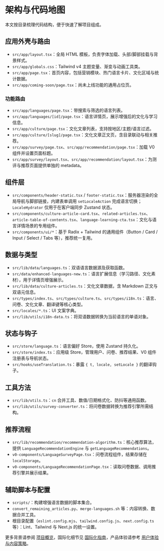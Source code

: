 # 架构与代码地图

本文按目录梳理代码结构，便于快速了解项目组成。

## 应用外壳与路由
- `src/app/layout.tsx`：全局 HTML 模板，负责字体加载、头部/脚部挂载与背景样式。
- `src/app/globals.css`：Tailwind v4 主题变量、渐变与动画工具类。
- `src/app/page.tsx`：首页内容，包括营销模块、热门语言卡片、文化区域与统计数据。
- `src/app/coming-soon/page.tsx`：尚未上线功能的通用占位页。

### 功能路由
- `src/app/languages/page.tsx`：带搜索与筛选的语言列表。
- `src/app/languages/[id]/page.tsx`：语言详情页，展示增强后的文化与学习信息。
- `src/app/culture/page.tsx`：文化文章列表，支持按地区/主题/语言过滤。
- `src/app/culture/[slug]/page.tsx`：文化文章正文页，含目录联动与相关推荐。
- `src/app/survey/page.tsx`、`src/app/recommendation/page.tsx`：加载 V0 组件并设置页面标题。
- `src/app/survey/layout.tsx`、`src/app/recommendation/layout.tsx`：为测评与推荐页面提供单独的 metadata。

## 组件层
- `src/components/header-static.tsx` / `footer-static.tsx`：服务器渲染的全局导航与脚部链接，内建表单调用 `setLocaleAction` 完成语言切换；`LocaleHydrator` 仅用于在客户端同步 Zustand 状态。
- `src/components/culture-article-card.tsx`、`related-articles.tsx`、`article-table-of-contents.tsx`、`language-learning-cta.tsx`：文化与语言详情场景的专用组件。
- `src/components/ui/*`：基于 Radix + Tailwind 的通用组件（Button / Card / Input / Select / Tabs 等），推荐统一复用。

## 数据与类型
- `src/lib/data/languages.ts`：双语语言数据源及获取函数。
- `src/data/enhanced-languages-new.ts`：语言扩展信息（学习路径、文化素材），用于详情页增强展示。
- `src/lib/data/culture-articles.ts`：文化文章数据，含 Markdown 正文与双语元信息。
- `src/types/index.ts`、`src/types/culture.ts`、`src/types/i18n.ts`：语言、问卷、文化文章、翻译键等核心类型。
- `src/locales/*.ts`：UI 文案字典。
- `src/lib/utils/i18n-data.ts`：将双语数据转换为当前语言的单语对象。

## 状态与钩子
- `src/store/language.ts`：语言偏好 Store，使用 Zustand 持久化。
- `src/store/index.ts`：应用级 Store，管理用户、问卷、推荐结果、V0 组件注册表与导航状态。
- `src/hooks/useTranslation.ts`：暴露 `{ t, locale, setLocale }` 的翻译钩子。

## 工具方法
- `src/lib/utils.ts`：`cn` 合并工具、数值/日期格式化、防抖等通用函数。
- `src/lib/utils/survey-converter.ts`：将问卷数据转换为推荐引擎所需结构。

## 推荐流程
- `src/lib/recommendation/recommendation-algorithm.ts`：核心推荐算法，提供 `LanguageRecommendationEngine` 与 `getLanguageRecommendations`。
- `v0-components/LanguageSurveyPage.tsx`：问卷流程组件，结果存储在 `localStorage`。
- `v0-components/LanguageRecommendationPage.tsx`：读取问卷数据、调用推荐引擎并展示结果。

## 辅助脚本与配置
- `scripts/`：构建增强语言数据的脚本集合。
- `convert_remaining_articles.py`、`merge-languages.sh` 等：内容转换、数据合并工具。
- 根目录配置（`eslint.config.mjs`、`tailwind.config.js`、`next.config.ts` 等）：Lint、Tailwind 与 Next.js 的统一设置。

更多背景请参阅 [项目概览](overview.md)，国际化细节见 [国际化指南](internationalization.md)，产品体验请参考 [用户体验与内容策略](user-experience.md)。
